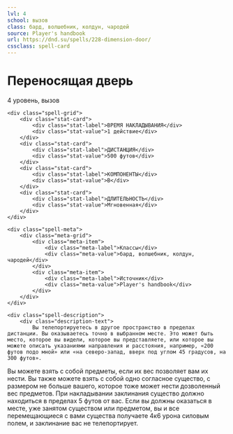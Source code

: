 ```yaml
---
lvl: 4
school: вызов
class: бард, волшебник, колдун, чародей
source: Player's handbook
url: https://dnd.su/spells/228-dimension-door/
cssclass: spell-card
---
```


<div class="spell-container">
    <div class="spell-header">
        <h1 class="spell-name">Переносящая дверь</h1>
        <div class="spell-level">4 уровень, вызов</div>
    </div>
    
    <div class="spell-grid">
        <div class="stat-card">
            <div class="stat-label">ВРЕМЯ НАКЛАДЫВАНИЯ</div>
            <div class="stat-value">1 действие</div>
        </div>
        <div class="stat-card">
            <div class="stat-label">ДИСТАНЦИЯ</div>
            <div class="stat-value">500 футов</div>
        </div>
        <div class="stat-card">
            <div class="stat-label">КОМПОНЕНТЫ</div>
            <div class="stat-value">В</div>
        </div>
        <div class="stat-card">
            <div class="stat-label">ДЛИТЕЛЬНОСТЬ</div>
            <div class="stat-value">Мгновенная</div>
        </div>
    </div>
    
    <div class="spell-meta">
        <div class="meta-grid">
            <div class="meta-item">
                <div class="meta-label">Классы</div>
                <div class="meta-value">бард, волшебник, колдун, чародей</div>
            </div>
            <div class="meta-item">
                <div class="meta-label">Источник</div>
                <div class="meta-value">Player's handbook</div>
            </div>
        </div>
    </div>
    
    <div class="spell-description">
        <div class="description-text">
            Вы телепортируетесь в другое пространство в пределах дистанции. Вы оказываетесь точно в выбранном месте. Это может быть место, которое вы видели, которое вы представляете, или которое вы можете описать указаниями направления и расстояния, например, «200 футов подо мной» или «на северо-запад, вверх под углом 45 градусов, на 300 футов».
Вы можете взять с собой предметы, если их вес позволяет вам их нести. Вы также можете взять с собой одно согласное существо, с размером не больше вашего, которое тоже может нести дозволенный вес предметов. При накладывании заклинания существо должно находиться в пределах 5 футов от вас.
Если вы должны оказаться в месте, уже занятом существом или предметом, вы и все перемещающиеся с вами существа получаете 4к6 урона силовым полем, и заклинание вас не телепортирует.
        </div>
    </div>
</div>
